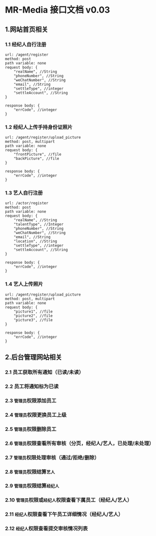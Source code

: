 # MR-Media 接口文档 v0.03
## 1.网站首页相关
### 1.1 经纪人自行注册
```
url: /agent/register
method: post
path variable: none
request body: {
	"realName", //String
	"phoneNumber", //String
	"weChatNumber", //String
	"email", //String
	"settleType", //integer
	"settleAccount", //String
}
```
```
response body: {
	"errCode", //integer
}
```
### 1.2 经纪人上传手持身份证照片
```
url: /agent/register/upload_picture
method: post, multipart
path variable: none
request body: {
	"frontPicture", //file
	"backPicture", //file
}
```
```
response body: {
	"errCode", //integer
}
```
### 1.3 艺人自行注册
```
url: /actor/register
method: post
path variable: none
request body: {
	"realName", //String
	"talentType", //Integer
	"phoneNumber", //String
	"weChatNumber", //String
	"email", //String
	"location", //String
	"settleType", //integer
	"settleAccount", //String
}
```
```
response body: {
	"errCode", //integer
}
```
### 1.4 艺人上传照片
```
url: /agent/register/upload_picture
method: post, multipart
path variable: none
request body: {
	"picture1", //file
	"picture2", //file
	"picture3", //file
}
```
```
response body: {
	"errCode", //integer
}
```
## 2.后台管理网站相关
### 2.1 员工获取所有通知（已读/未读）
### 2.2 员工将通知标为已读
### 2.3 `管理员`权限添加员工
### 2.4 `管理员`权限更换员工上级
### 2.5 `管理员`权限删除员工
### 2.6 `管理员`权限查看所有审核（分页，经纪人/艺人，已处理/未处理）
### 2.7 `管理员`权限处理审核（通过/拒绝/删除）
### 2.8 `管理员`权限结算`艺人`
### 2.9 `管理员`权限结算`经纪人`
### 2.10 `管理员`权限或`经纪人`权限查看下属员工（经纪人/艺人）
### 2.11 `经纪人`权限查看下午员工详细情况（经纪人/艺人）
### 2.12 `经纪人`权限查看提交审核情况列表
